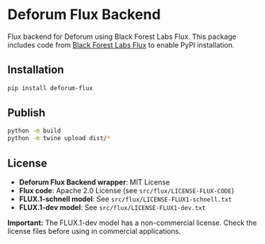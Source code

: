 # Deforum Flux Backend

Flux backend for Deforum using Black Forest Labs Flux. This package includes code from [Black Forest Labs Flux](https://github.com/black-forest-labs/flux) to enable PyPI installation.

## Installation

```bash
pip install deforum-flux
```

## Publish
```bash
python -m build
python -m twine upload dist/*
```

## License

- **Deforum Flux Backend wrapper**: MIT License
- **Flux code**: Apache 2.0 License (see `src/flux/LICENSE-FLUX-CODE`)
- **FLUX.1-schnell model**: See `src/flux/LICENSE-FLUX1-schnell.txt`
- **FLUX.1-dev model**: See `src/flux/LICENSE-FLUX1-dev.txt`

**Important:** The FLUX.1-dev model has a non-commercial license. Check the license files before using in commercial applications.